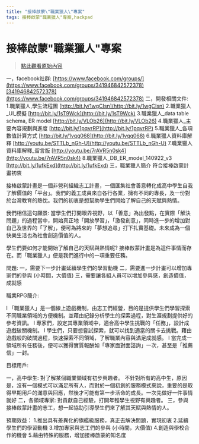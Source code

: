 ```yaml
---
title: "接棒啟蒙\"職業獵人\"專案"
tags: 接棒啟蒙"職業獵人"專案,hackpad
---
```


# 接棒啟蒙"職業獵人"專案

> [點此觀看原始內容](https://g0v.hackpad.tw/T8wHqnbBxgG)

一，facebook社群: [https://www.facebook.com/groups/](https://www.facebook.com/groups/341946842572378)[341946842572378](https://www.facebook.com/groups/341946842572378)
二，開發相關文件:
1.職業獵人,學生流程圖
[http://bit.ly/1wgCIsn](http://bit.ly/1wgCIsn)
2.職業獵人\_UI\_模擬
[http://bit.ly/1sT9Wck](http://bit.ly/1sT9Wck)
3.職業獵人_data table schema, ER model
[http://bit.ly/VLOb26](http://bit.ly/VLOb26)
4.職業獵人_主要內容規劃與進度
[http://bit.ly/1pqvrRP](http://bit.ly/1pqvrRP)
5.職業獵人_各項數值計算方式
[http://bit.ly/1vqq068](http://bit.ly/1vqq068)
6.職業獵人資料庫解釋
[http://youtu.be/STTLb_nGh-U](http://youtu.be/STTLb_nGh-U)
7.職業獵人資料庫解釋_留言版
[http://youtu.be/7rAVR5n0sk4](http://youtu.be/7rAVR5n0sk4)
8.職業獵人\_DB\_ER\_model\_140922_v3
[http://bit.ly/1ufkExd](http://bit.ly/1ufkExd)
三，職業獵人簡介
符合接棒啟蒙計畫初衷

接棒啟蒙計畫是一個非營利組織志工計畫，一個匯集社會善意轉化成高中學生自我了解價值的「平台」。我們的義工成員來自各行各業，擁有不同的專長，及一份對於台灣教育的熱忱。我們的初衷是想幫助學生們開始了解自己的天賦與熱情。

我們相信這句願景: 當學生們打開眼界視野，以「善意」為出發點，在實際「解決問題」的過程當中，開始真正地「開放學習」，「激發創意」，同時進一步的增加對自己及世界的「了解」，便可為將來的「夢想追尋」打下扎實基礎。未來成為一個快樂生活也為社會創造價值的人。

學生們要如何才能開始了解自己的天賦與熱情呢? 接棒啟蒙計畫是為這件事情而存在。而「職業獵人」便是我們進行中的一項重要任務。

問題:
一，需要下一步計畫延續學生們的學習動機
二，需要進一步計畫可以增加專家們的參與 (小時間，大價值)
三，需要讓各組人員可以增加參與感，創造價值，成就感


職業RPG簡介:

l 「職業獵人」是一個線上遊戲機制，由志工們經營，目的是提供學生們學習探索不同職業領域的方便機制。並藉由紀錄分析學生的探索過程，對生涯規劃提供好的參考資訊。
l 專家們，設定其專業領域中，適合高中學生挑戰的「任務」，設計成遊戲破關機制。
l 學生們，只要想嘗試探索，就可以找到適當的關卡去挑戰。藉由遊戲般的破關過程，快速探索不同領域，了解職業內容與滿足成就感。
l 當完成一領域所有任務後，便可以獲得實質報酬如「專家面對面諮詢」一次，甚至是「推薦信」一封。

目標用戶:

一，高中學生: 對了解某個職業領域有初步興趣者。
不針對所有的高中生，原因是，沒有一個模式可以滿足所有人，而對於一個初創的服務模式來說，重要的是取得早期用戶的滿意與回應，然後才可能有第一步活命的成長。一次先做好一件事情就好
二，各領域專家: 對貢獻自己經驗，打開年輕學生視野有興趣者。
三，參與接棒啟蒙計畫的志工，想一起協助引導學生們來了解其天賦與熱情的人。

預期效益：
1.推出具有差異化的旗艦級服務，真正去解決問題，實現初衷
2.延續學生們的學習動機
3.增加專家與志工們的參與 (小時間，大價值)
4.創造與學校合作的機會
5.藉由特殊的服務，增加接棒啟蒙的知名度



